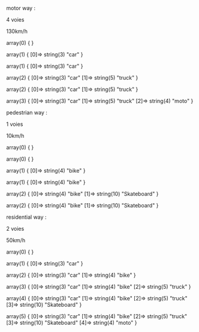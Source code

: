 motor way :

4 voies

130km/h

array(0) { }

array(1) { [0]=> string(3) "car" }

array(1) { [0]=> string(3) "car" }

array(2) { [0]=> string(3) "car" [1]=> string(5) "truck" }

array(2) { [0]=> string(3) "car" [1]=> string(5) "truck" }

array(3) { [0]=> string(3) "car" [1]=> string(5) "truck" [2]=> string(4) "moto" }


pedestrian way :

1 voies

10km/h

array(0) { }

array(0) { }

array(1) { [0]=> string(4) "bike" }

array(1) { [0]=> string(4) "bike" }

array(2) { [0]=> string(4) "bike" [1]=> string(10) "Skateboard" }

array(2) { [0]=> string(4) "bike" [1]=> string(10) "Skateboard" }


residential way :

2 voies

50km/h

array(0) { }

array(1) { [0]=> string(3) "car" }

array(2) { [0]=> string(3) "car" [1]=> string(4) "bike" }

array(3) { [0]=> string(3) "car" [1]=> string(4) "bike" [2]=> string(5) "truck" }

array(4) { [0]=> string(3) "car" [1]=> string(4) "bike" [2]=> string(5) "truck" [3]=> string(10) "Skateboard" }

array(5) { [0]=> string(3) "car" [1]=> string(4) "bike" [2]=> string(5) "truck" [3]=> string(10) "Skateboard" [4]=> string(4) "moto" } 